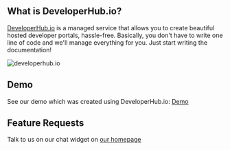 ## What is DeveloperHub.io?
[DeveloperHub.io](https://developerhub.io) is a managed service that allows you to create beautiful hosted developer portals, hassle-free. Basically, you don't have to write one line of code and we'll manage everything for you. Just start writing the documentation!

![developerhub.io](https://developerhub.io/images/feature1.jpg)

## Demo
See our demo which was created using DeveloperHub.io: [Demo](https://docs.developerhub.io)

## Feature Requests
Talk to us on our chat widget on [our homepage](https://developerhub.io)
